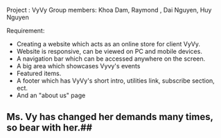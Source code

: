Project : VyVy 
Group members: Khoa Dam, Raymond , Dai Nguyen, Huy Nguyen

Requirement: 
 - Creating a website which acts as an online store for client VyVy.
 - Website is responsive, can be viewed on PC and mobile devices.
 - A navigation bar which can be accessed anywhere on the screen.
 - A big area which showcases Vyvy's events
 - Featured items. 
 - A footer which has VyVy's short intro, utilities link, subscribe section, ect. 
 - And an "about us" page 

 ## Ms. Vy has changed her demands many times, so bear with her.##